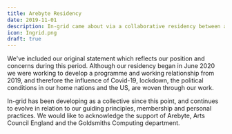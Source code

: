 ```yaml
---
title: Arebyte Residency
date: 2019-11-01
description: In-grid came about via a collaborative residency between arebyte Gallery, London, and Goldsmiths University, UoL. 
icon: Ingrid.png
draft: true
---
```


We've included our original statement which reflects our position and concerns during this period. Although our residency began in June 2020 we were working to develop a programme and working relationship from 2019, and therefore the influence of Covid-19, lockdown, the political conditions in our home nations and the US, are woven through our work. 

In-grid has been developing as a collective since this point, and continues to evolve in relation to our guiding principles, membership and personal practices. We would like to acknowledge the support of Arebyte, Arts Council England and the Goldsmiths Computing department.